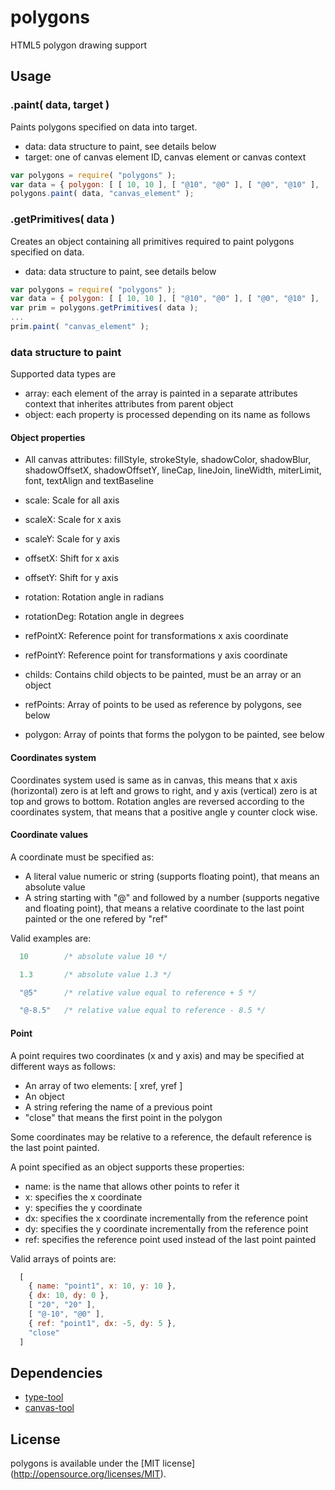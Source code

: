 polygons
================

HTML5 polygon drawing support


## Usage


### .paint( data, target )

Paints polygons specified on data into target.

 * data: data structure to paint, see details below
 * target: one of canvas element ID, canvas element or canvas context

```javascript
var polygons = require( "polygons" );
var data = { polygon: [ [ 10, 10 ], [ "@10", "@0" ], [ "@0", "@10" ], [ "@-10", "@0" ], "close" ] };
polygons.paint( data, "canvas_element" );
```


### .getPrimitives( data )

Creates an object containing all primitives required to paint polygons specified on data.

 * data: data structure to paint, see details below

```javascript
var polygons = require( "polygons" );
var data = { polygon: [ [ 10, 10 ], [ "@10", "@0" ], [ "@0", "@10" ], [ "@-10", "@0" ], "close" ] };
var prim = polygons.getPrimitives( data );
...
prim.paint( "canvas_element" );
```


### data structure to paint

Supported data types are

 * array: each element of the array is painted in a separate attributes context that inherites attributes from parent object
 * object: each property is processed depending on its name as follows


#### Object properties

 * All canvas attributes: fillStyle, strokeStyle, shadowColor, shadowBlur, shadowOffsetX, shadowOffsetY, lineCap, lineJoin, lineWidth, miterLimit, font, textAlign and textBaseline

 * scale: Scale for all axis
 * scaleX: Scale for x axis
 * scaleY: Scale for y axis
 * offsetX: Shift for x axis
 * offsetY: Shift for y axis
 * rotation: Rotation angle in radians
 * rotationDeg: Rotation angle in degrees
 * refPointX: Reference point for transformations x axis coordinate
 * refPointY: Reference point for transformations y axis coordinate

 * childs: Contains child objects to be painted, must be an array or an object

 * refPoints: Array of points to be used as reference by polygons, see below
 * polygon: Array of points that forms the polygon to be painted, see below


#### Coordinates system

Coordinates system used is same as in canvas, this means that x axis (horizontal) zero is at left and grows to right, and y axis (vertical) zero is at top and grows to bottom.
Rotation angles are reversed according to the coordinates system, that means that a positive angle y counter clock wise.


#### Coordinate values

A coordinate must be specified as:
 
 * A literal value numeric or string (supports floating point), that means an absolute value
 * A string starting with "@" and followed by a number (supports negative and floating point), that means a relative coordinate to the last point painted or the one refered by "ref"

Valid examples are:
```javascript
  10        /* absolute value 10 */
```
```javascript
  1.3       /* absolute value 1.3 */
```
```javascript
  "@5"      /* relative value equal to reference + 5 */
```
```javascript
  "@-8.5"   /* relative value equal to reference - 8.5 */
```

#### Point

A point requires two coordinates (x and y axis) and may be specified at different ways as follows:

 * An array of two elements: [ xref, yref ]
 * An object
 * A string refering the name of a previous point
 * "close" that means the first point in the polygon

Some coordinates may be relative to a reference, the default reference is the last point painted.

A point specified as an object supports these properties:

 * name: is the name that allows other points to refer it
 * x: specifies the x coordinate
 * y: specifies the y coordinate
 * dx: specifies the x coordinate incrementally from the reference point
 * dy: specifies the y coordinate incrementally from the reference point
 * ref: specifies the reference point used instead of the last point painted

Valid arrays of points are:
```javascript
  [ 
    { name: "point1", x: 10, y: 10 },
    { dx: 10, dy: 0 },
    [ "20", "20" ],
    [ "@-10", "@0" ],
    { ref: "point1", dx: -5, dy: 5 },
    "close"
  ]
```


## Dependencies

- [type-tool](https://github.com/lisandropodesta/type-tool)
- [canvas-tool](https://github.com/lisandropodesta/canvas-tool)


## License

polygons is available under the [MIT license] (http://opensource.org/licenses/MIT).

